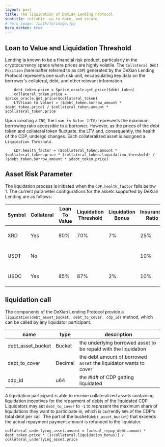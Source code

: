 ```yaml
---
layout: post
title: The liquidation of DeXian Lending Protocol
subtitle: reliable, up to date, and secure.
# hero_image: /path/to/image.jpg
hero_darken: true
---
```

## Loan to Value and Liquidation Threshold
Lending is known to be a financial risk product, particularly in the cryptocurrency space where prices are highly volatile. The `Collateral Debt Position` (hereinafter referred to as `CDP`) generated by the DeXian Lending Protocol represents one such risk unit, encapsulating key data on the borrower's collateral, debt, and other relevant information.

```
    debt_token.price = $price_oracle.get_price($debt_token)
    collateral_token.price = $price_oracle.get_price($collateral_token)
    LTV(Loan to Value) = ($debt_token.borrow_amount * $debt_token.price) / $collateral_token.amount * $collateral_token.price
```

Upon creating a `CDP`, the `Loan to Value (LTV)` represents the maximum borrowing ratio accessible to a borrower. However, as the prices of the debt token and collateral token fluctuate, the LTV and, consequently, the health of the CDP, undergo changes. Each collateralized asset is assigned a `Liquidation Threshold`.

```
    CDP.health_factor = ($collateral_token.amount * $collateral_token.price * $collateral_token.liquidation_threshold) / ($debt_token.borrow_amount * $debt_token.price)
```


## Asset Risk Parameter
The liquidation process is initiated when the `CDP.health_factor` falls below 1. The current parameter configurations for the assets supported by DeXian Lending are as follows:

|  Symbol  |  Collateral  |  Loan To Value  |  Liquidation Threshold   |  Liquidation Bonus   | Insurance Ratio | Interest Model          |
| -------- | ------------ | --------------- | ------------------------ | -------------------- | --------------- | ----------------------- |
| XRD      | Yes          | 60%             | 70%                      |  7%                  |  25%            | Default Interest model  |
| USDT     | No           |                 |                          |                      |  10%            | Stable Interest model   | 
| USDC     | Yes          | 85%             | 87%                      |  2%                  |  10%            | Stable Interest model   |


## liquidation call

The components of the DeXian Lending Protocol provide a `liquidation(debt_asset_bucket, debt_to_cover, cdp_id)` method, which can be called by any liquidator participant.

|  name             |     type      |    description                                                    |
| ----------------- | ------------- | ----------------------------------------------------------------- |
| debt_asset_bucket | Bucket        | the underlying borrowed asset to be repaid with the liquidation   |
| debt_to_cover     | Decimal       | the debt amount of borrowed `asset` the liquidator wants to cover |
| cdp_id            | u64           | the #id# of CDP getting liquidated                                |


A liquidation participant is able to receive collateralized assets containing liquidation incentives for the repayment of debts of the liquidated CDP. Liquidators may set `debt_to_cover` to `-1` to represent the maximum share of liquidations they want to participate in, which is currently `50%` of the CDP's total debt per call. The part of the bucket(`debt_asset_bucket`) that exceeds the actual repayment payment amount is refunded to the liquidator.

```
collateral_underlying_asset.amount = [actual_repay_debt.amount * debt_token.price * (1+collateral.liquidation_bonus)] / collateral_underlying_asset.price

```




